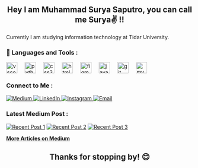 <h2 align="center">Hey I am Muhammad Surya Saputro, you can call me Surya✌ !!</h2>
Currently I am studying information technology at Tidar University. 

### 🔧 Languages ​​and Tools :
<div align="left" style="display:flex; flex-wrap:wrap; gap:20px;">
  <img src="https://cdn.jsdelivr.net/gh/devicons/devicon/icons/vscode/vscode-original.svg" height="30" alt="vscode logo"  />
  <img src="https://cdn.jsdelivr.net/gh/devicons/devicon/icons/python/python-original.svg" height="30" alt="python logo"  />
  <img src="https://cdn.jsdelivr.net/gh/devicons/devicon/icons/css3/css3-original.svg" height="30" alt="css3 logo"  />
  <img src="https://cdn.jsdelivr.net/gh/devicons/devicon/icons/html5/html5-original.svg" height="30" alt="html5 logo"  />
  <img src="https://cdn.jsdelivr.net/gh/devicons/devicon/icons/figma/figma-original.svg" height="30" alt="figma logo"  />
  <img src="https://cdn.jsdelivr.net/gh/devicons/devicon/icons/java/java-original.svg" height="30" alt="java logo"  />
  <img src="https://cdn.jsdelivr.net/gh/devicons/devicon/icons/git/git-original.svg" height="30" alt="git logo"  />
  <img src="https://cdn.jsdelivr.net/gh/devicons/devicon/icons/mysql/mysql-original.svg" height="30" alt="mysql logo"  />
</div>

### Connect to Me :
<p align="left">
  <a href="https://medium.com/@muhsuryasaputro05" target="_blank">
    <img src="https://img.shields.io/badge/Medium-black?style=for-the-badge&logo=medium" alt="Medium" />
  </a>
  <a href="https://www.linkedin.com/in/muhsuryasaputro05/" target="_blank">
    <img src="https://img.shields.io/badge/linkedin-0A66C2?style=for-the-badge&logo=linkedin" alt="LinkedIn" />
  </a>
  <a href="https://www.instagram.com/srya.sptro_/" target="_blank">
    <img src="https://img.shields.io/badge/Instagram-E1306C?style=for-the-badge&logo=instagram&logoColor=white" alt="Instagram" />
  </a>
  <a href="mailto:muhsuryasaputro05@gmail.com.com" target="_blank">
    <img src="https://img.shields.io/badge/Email-D14836?style=for-the-badge&logo=gmail&logoColor=white" alt="Email" />
  </a>
</p>

### Latest Medium Post :
  [![Recent Post 1](https://github-readme-medium-recent-article.vercel.app/medium/@muhsuryasaputro05/0)](https://github-readme-medium-recent-article.vercel.app/medium/@muhsuryasaputro05/0)
  [![Recent Post 2](https://github-readme-medium-recent-article.vercel.app/medium/@muhsuryasaputro05/1)](https://github-readme-medium-recent-article.vercel.app/medium/@muhsuryasaputro05/1)
  [![Recent Post 3](https://github-readme-medium-recent-article.vercel.app/medium/@muhsuryasaputro05/2)](https://github-readme-medium-recent-article.vercel.app/medium/@muhsuryasaputro05/2)
  
[**More Articles on Medium**](https://medium.com/@muhsuryasaputro05)


<h2 align="center">Thanks for stopping by! 😊</h2>
